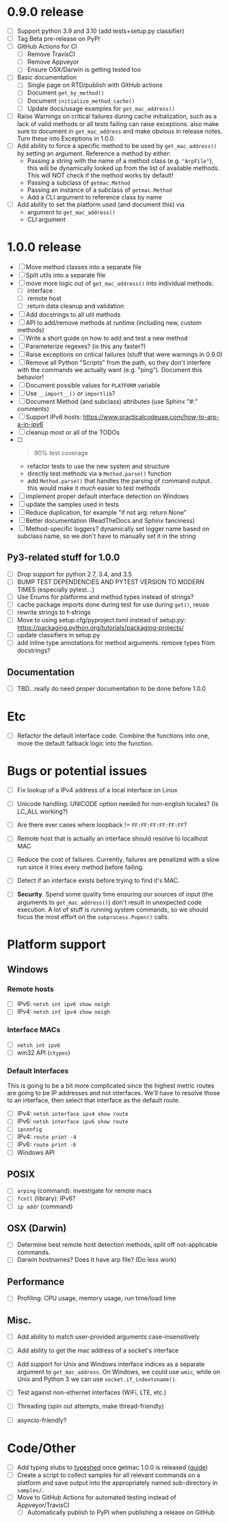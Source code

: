 # 0.9.0 release
- [ ] Support python 3.9 and 3.10 (add tests+setup.py classifier)
- [ ] Tag Beta pre-release on PyPI
- [ ] GitHub Actions for CI
  - [ ] Remove TravisCI
  - [ ] Remove Appveyor
  - [ ] Ensure OSX/Darwin is getting tested too
- [ ] Basic documentation 
  - [ ] Single page on RTD/publish with GitHub actions
  - [ ] Document `get_by_method()`
  - [ ] Document `initialize_method_cache()`
  - [ ] Update docs/usage examples for `get_mac_address()`
- [ ] Raise Warnings on critical failures during cache initialization, such as a lack of valid methods or all tests failing can raise exceptions. also make sure to document in `get_mac_address` and make obvious in release notes. Turn these into Exceptions in 1.0.0.
- [ ] Add ability to force a specific method to be used by `get_mac_address()` by setting an argument. Reference a method by either:
  - Passing a string with the name of a method class (e.g. `"ArpFile"`), this will be dynamically looked up from the list of available methods. This will NOT check if the method works by default!
  - Passing a subclass of `getmac.Method`
  - Passing an instance of a subclass of `getmac.Method`
  - Add a CLI argument to reference class by name
- [ ] Add ability to set the platform used (and document this) via
  - argument to `get_mac_address()`
  - CLI argument


# 1.0.0 release
- [ ] Move method classes into a separate file
- [ ] Split utils into a separate file
- [ ] move more logic out of `get_mac_address()` into individual methods:
    - [ ] interface
    - [ ] remote host
    - [ ] return data cleanup and validation
- [ ] Add docstrings to all util methods
- [ ] API to add/remove methods at runtime (including new, custom methods)
- [ ] Write a short guide on how to add and test a new method
- [ ] Parameterize regexes? (is this any faster?)
- [ ] Raise exceptions on critical failures (stuff that were warnings in 0.9.0)
- [ ] Remove all Python "Scripts" from the path, so they don't interfere with the commands we actually want (e.g. "ping"). Document this behavior!
- [ ] Document possible values for `PLATFORM` variable
- [ ] Use `__import__()` or `importlib`?
- [ ] Document Method (and subclass) attributes (use Sphinx "#:" comments)
- [ ] Support IPv6 hosts: https://www.practicalcodeuse.com/how-to-arp-a-in-ipv6
- [ ] cleanup most or all of the TODOs
- [ ] >90% test coverage
  - refactor tests to use the new system and structure
  - directly test methods via a `Method.parse()` function
  - add `Method.parse()` that handles the parsing of command output.
      this would make it *much* easier to test methods
- [ ] implement proper default interface detection on Windows
- [ ] update the samples used in tests
- [ ] Reduce duplication, for example "if not arg: return None"
- [ ] Better documentation (ReadTheDocs and Sphinx fanciness)
- [ ] Method-specific loggers? dynamically set logger name based on subclass name, so we don't have to manually set it in the string

## Py3-related stuff for 1.0.0
- [ ] Drop support for python 2.7, 3.4, and 3.5
- [ ] BUMP TEST DEPENDENCIES AND PYTEST VERSION TO MODERN TIMES (especially pytest...)
- [ ] Use Enums for platforms and method types instead of strings?
- [ ] cache package imports done during test for use during `get()`, reuse
- [ ] rewrite strings to f-strings
- [ ] Move to using setup.cfg/pyproject.toml instead of setup.py: https://packaging.python.org/tutorials/packaging-projects/
- [ ] update classifiers in setup.py
- [ ] add inline type annotations for method arguments. remove types from docstrings?

## Documentation
- [ ] TBD...really do need proper documentation to be done before 1.0.0


# Etc
- [ ] Refactor the default interface code. Combine the functions into 
one, move the default fallback logic into the function.

# Bugs or potential issues
- [ ] Fix lookup of a IPv4 address of a local interface on Linux
- [ ] Unicode handling. UNICODE option needed for non-english locales? (Is LC_ALL working?)
- [ ] Are there ever cases where loopback != `FF:FF:FF:FF:FF:FF`?
- [ ] Remote host that is actually an interface should resolve to localhost MAC
- [ ] Reduce the cost of failures. Currently, failures are penalized
with a slow run since it tries every method before failing.
- [ ] Detect if an interface exists before trying to find it's MAC.
- [ ] **Security**. Spend some quality time ensuring our sources of input (the arguments to `get_mac_address()`) don't result in unexpected code execution. A lot of stuff is running system commands, so we should focus the most effort on the `subprocess.Popen()` calls.


# Platform support

## Windows

### Remote hosts
- [ ] IPv6: `netsh int ipv6 show neigh`
- [ ] IPv4: `netsh int ipv4 show neigh`

### Interface MACs
- [ ] `netsh int ipv6`
- [ ] win32 API (`ctypes`)

### Default Interfaces
This is going to be a bit more complicated since the highest metric routes are going to be IP addresses and not interfaces. We'll have to resolve those to an interface, then select that interface as the default route.
- [ ] IPv4: `netsh interface ipv4 show route`
- [ ] IPv6: `netsh interface ipv6 show route`
- [ ] `ipconfig`
- [ ] IPv4: `route print -4`
- [ ] IPv6: `route print -6`
- [ ] Windows API

## POSIX
- [ ] `arping` (command): investigate for remote macs
- [ ] `fcntl` (library): IPv6?
- [ ] `ip addr` (command)

## OSX (Darwin)
- [ ] Determine best remote host detection methods, split off not-applicable commands.
- [ ] Darwin hostnames? Does it have arp file? (Do less work)

## Performance
- [ ] Profiling: CPU usage, memory usage, run time/load time

## Misc.
- [ ] Add ability to match user-provided arguments case-insensitively
- [ ] Add ability to get the mac address of a socket's interface
- [ ] Add support for Unix and Windows interface indices as a separate argument to `get_mac_address`. On Windows, we could use `wmic`, while on Unix and Python 3 we can use `socket.if_indextoname()`.
- [ ] Test against non-ethernet interfaces (WiFi, LTE, etc.)
- [ ] Threading (spin out attempts, make thread-friendly)
- [ ] asyncio-friendly?


# Code/Other
- [ ] Add typing stubs to [typeshed](https://github.com/python/typeshed) once getmac 1.0.0 is released ([guide](https://github.com/python/typeshed/blob/master/CONTRIBUTING.md))
- [ ] Create a script to collect samples for all relevant commands on a platform and save output into the appropriately named sub-directory in `samples/`.
- [ ] Move to GitHub Actions for automated testing instead of Appveyor/TravisCI
    - [ ] Automatically publish to PyPI when publishing a release on GitHub
